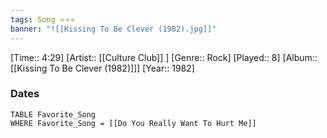 ```yaml
---
tags: Song ⭐⭐⭐ 
banner: "![[Kissing To Be Clever (1982).jpg]]"
---
```

[Time:: 4:29]
[Artist:: [[Culture Club]] ]
[Genre:: Rock]
[Played:: 8]
[Album:: [[Kissing To Be Clever (1982)]]]
[Year:: 1982]
### Dates
````dataview
TABLE Favorite_Song
WHERE Favorite_Song = [[Do You Really Want To Hurt Me]]
````